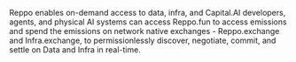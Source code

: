 Reppo enables on-demand access to data, infra, and Capital.AI developers, agents, and physical AI systems can access Reppo.fun to access emissions and spend the emissions on network native exchanges - Reppo.exchange and Infra.exchange, to permissionlessly discover, negotiate, commit, and settle on Data and Infra in real-time. 
